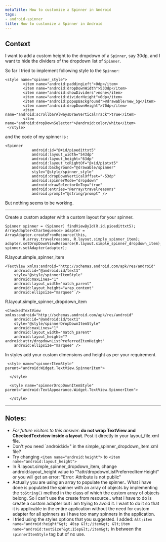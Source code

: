 ```yaml
---
metaTitle: How to customize a Spinner in Android
tags:
- android-spinner
title: How to customize a Spinner in Android
---
```


## Context

I want to add a custom height to the dropdown of a `Spinner`, say 30dp, and I want to hide the dividers of the dropdown list of `Spinner`.


So far I tried to implement following style to the `Spinner`:



```
<style name="spinner_style">
        <item name="android:paddingLeft">0dp</item>
        <item name="android:dropDownWidth">533dp</item>
        <item name="android:showDividers">none</item>
        <item name="android:dividerHeight">0dp</item>
        <item name="android:popupBackground">@drawable/new_bg</item>
        <item name="android:dropDownHeight">70dp</item>
        <item name="android:scrollbarAlwaysDrawVerticalTrack">true</item>
        <item name="android:dropDownSelector">@android:color/white</item>
 </style>

```

and the code of my spinner is :



```
<Spinner
            android:id="@+id/pioedittxt5"
            android:layout_width="543dp"
            android:layout_height="63dp"
            android:layout_toRightOf="@+id/piotxt5"
            android:background="@drawable/spinner"
            style="@style/spinner_style"
            android:dropDownVerticalOffset="-53dp"
            android:spinnerMode="dropdown"
            android:drawSelectorOnTop="true"
            android:entries="@array/travelreasons"
            android:prompt="@string/prompt" />

```

But nothing seems to be working.



---

Create a custom adapter with a custom layout for your spinner.



```
Spinner spinner = (Spinner) findViewById(R.id.pioedittxt5);
ArrayAdapter<CharSequence> adapter = ArrayAdapter.createFromResource(this,
        R.array.travelreasons, R.layout.simple_spinner_item);
adapter.setDropDownViewResource(R.layout.simple_spinner_dropdown_item);
spinner.setAdapter(adapter);

```

R.layout.simple\_spinner\_item



```
<TextView xmlns:android="http://schemas.android.com/apk/res/android" 
    android:id="@android:id/text1"
    style="@style/spinnerItemStyle"
    android:maxLines="1"
    android:layout_width="match_parent"
    android:layout_height="wrap_content"
    android:ellipsize="marquee" />

```

R.layout.simple\_spinner\_dropdown\_item



```
<CheckedTextView xmlns:android="http://schemas.android.com/apk/res/android" 
    android:id="@android:id/text1"
    style="@style/spinnerDropDownItemStyle"
    android:maxLines="1"
    android:layout_width="match_parent"
    android:layout_height="?android:attr/dropdownListPreferredItemHeight"
    android:ellipsize="marquee" />

```

In styles add your custom dimensions and height as per your requirement.



```
 <style name="spinnerItemStyle" parent="android:Widget.TextView.SpinnerItem">

  </style>

  <style name="spinnerDropDownItemStyle" parent="android:TextAppearance.Widget.TextView.SpinnerItem">

  </style>

```


---

## Notes:

- _For future visitors to this answer_: **do not wrap TextView and CheckedTextview inside a layout**. Post it directly in your layout_file.xml file.
-  Don't you need `android:id=" in the simple_spinner_dropdown_item.xml file?
- Try changing `<item name="android:height">`  to `<item name="android:layout_height">`
- In R.layout.simple_spinner_dropdown_item, change android:layout_height value to "?attr/dropdownListPreferredItemHeight" or you will get an error: "Error: Attribute is not public"
- Actually you are using an array to populate the spinner.. What i have done is populated the spinner with an array of objects by implementing the `toString()` method in the class of which the custom array of objects belong. So i can't use the create from resource.. what i have to do is create a custom adapter but i am trying to avoid it. I want to do it so that it is applicable in the entire application without the need for custom adapter for all spinners as i have too many spinners in the application.
- I tried using the styles options that you suggested. I added:
`&lt;item name="android:height"&gt; 40sp &lt;/item&gt;
        &lt;item name="android:textSize"&gt;15sp&lt;/item&gt;`
 in between the `spinnerItemStyle` tag but of no use.
